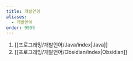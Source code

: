 ```yaml
---
title: 개발언어
aliases:
  - 개발언어
order: 9999
---
```

1. [[프로그래밍/개발언어/Java/index|Java]]  
2. [[프로그래밍/개발언어/Obsidian/index|Obsidian]]  